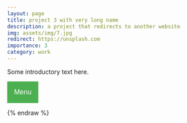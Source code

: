 ```yaml
---
layout: page
title: project 3 with very long name
description: a project that redirects to another website
img: assets/img/7.jpg
redirect: https://unsplash.com
importance: 3
category: work
---
```


Some introductory text here.

<div class="dropdown">
    <button class="dropbtn">Menu</button>
    <div class="dropdown-content">
        <a href="AER210.pdf" target="_blank">View PDF</a>
    </div>
</div>

<style>
    /* Basic styling for the dropdown menu */
    .dropdown {
        position: relative;
        display: inline-block;
    }

    .dropdown-content {
        display: none;
        position: absolute;
        background-color: #f9f9f9;
        min-width: 160px;
        box-shadow: 0px 8px 16px 0px rgba(0,0,0,0.2);
        z-index: 1;
    }

    .dropdown-content a {
        color: black;
        padding: 12px 16px;
        text-decoration: none;
        display: block;
    }

    .dropdown-content a:hover {
        background-color: #f1f1f1;
    }

    .dropdown:hover .dropdown-content {
        display: block;
    }

    .dropbtn {
        background-color: #4CAF50;
        color: white;
        padding: 16px;
        font-size: 16px;
        border: none;
        cursor: pointer;
    }
</style>

{% endraw %}